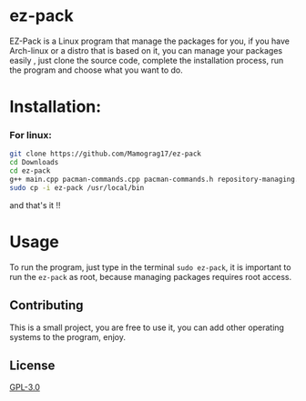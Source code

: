 # ez-pack

EZ-Pack is a Linux program that manage the packages for you, if you have Arch-linux or a distro that is based on it, you can manage your packages easily , just clone the source code, complete the installation process, run the program and choose what you want to do.
# Installation:
### For linux:
```bash
git clone https://github.com/Mamograg17/ez-pack
cd Downloads
cd ez-pack
g++ main.cpp pacman-commands.cpp pacman-commands.h repository-managing.cpp repository-managing.h -o ez-pack
sudo cp -i ez-pack /usr/local/bin
```
and that's it !!
# Usage
To run the program, just type in the terminal ``sudo ez-pack``, it is important to run the `ez-pack` as root, because managing packages requires root access.
## Contributing
This is a small project, you are free to use it, you can add other operating systems to the program, enjoy.
## License
[GPL-3.0](https://www.gnu.org/licenses/gpl-3.0.en.html)
